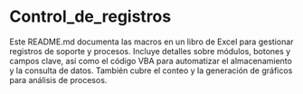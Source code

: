 # Control_de_registros
Este README.md documenta las macros en un libro de Excel para gestionar registros de soporte y procesos. Incluye detalles sobre módulos, botones y campos clave, así como el código VBA para automatizar el almacenamiento y la consulta de datos. También cubre el conteo y la generación de gráficos para análisis de procesos.

